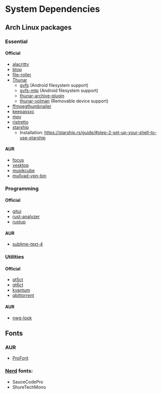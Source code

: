# System Dependencies

## Arch Linux packages

### Essential

#### Official

  - [alacritty](https://archlinux.org/packages/extra/x86_64/alacritty/)
  - [btop](https://archlinux.org/packages/extra/x86_64/btop/)
  - [file-roller](https://archlinux.org/packages/extra/x86_64/file-roller/)
  - [Thunar](https://archlinux.org/packages/extra/x86_64/thunar/)
    - [gvfs](https://archlinux.org/packages/extra/x86_64/gvfs/) (Android filesystem support)
    - [gvfs-mtp](https://archlinux.org/packages/extra/x86_64/gvfs-mtp/) (Android filesystem support)
    - [thunar-archive-plugin](https://archlinux.org/packages/extra/x86_64/thunar-archive-plugin/)
    - [thunar-volman](https://archlinux.org/packages/extra/x86_64/thunar-volman/) (Removable device support)
  - [ffmpegthumbnailer](https://archlinux.org/packages/extra/x86_64/ffmpegthumbnailer/)
  - [keepassxc](https://archlinux.org/packages/extra/x86_64/keepassxc/)
  - [mpv](https://archlinux.org/packages/extra/x86_64/mpv/)
  - [ristretto](https://archlinux.org/packages/extra/x86_64/ristretto/)
  - [starship](https://archlinux.org/packages/extra/x86_64/starship/)
    - Installation: https://starship.rs/guide/#step-2-set-up-your-shell-to-use-starship

#### AUR
  - [focus](https://aur.archlinux.org/packages/focus-bin)
  - [vesktop](https://aur.archlinux.org/packages/vesktop-bin)
  - [musikcube](https://aur.archlinux.org/packages/musikcube)
  - [mullvad-vpn-bin](https://aur.archlinux.org/packages/mullvad-vpn-bin)

### Programming

#### Official

  - [gitui](https://archlinux.org/packages/extra/x86_64/gitui/)
  - [rust-analyzer](https://archlinux.org/packages/extra/x86_64/rust-analyzer/)
  - [rustup](https://archlinux.org/packages/extra/x86_64/rustup/)

#### AUR

  - [sublime-text-4](https://aur.archlinux.org/packages/sublime-text-4)

### Utilities

#### Official
  
  - [qt5ct](https://archlinux.org/packages/extra/x86_64/qt5ct/)
  - [qt6ct](https://archlinux.org/packages/extra/x86_64/qt6ct/)
  - [kvantum](https://archlinux.org/packages/extra/x86_64/kvantum/)
  - [qbittorrent](https://archlinux.org/packages/extra/x86_64/qbittorrent/)

#### AUR

  - [nwg-look](https://aur.archlinux.org/packages/nwg-look)

## Fonts

### AUR

  - [ProFont](https://archlinux.org/packages/extra/any/ttf-profont-nerd/)

### [Nerd](https://www.nerdfonts.com/font-downloads) fonts:
  - SauceCodePro
  - ShureTechMono
